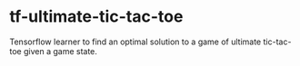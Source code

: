 # tf-ultimate-tic-tac-toe

Tensorflow learner to find an optimal solution to a game of ultimate tic-tac-toe given a game state.
